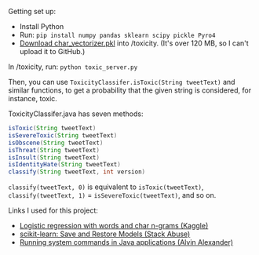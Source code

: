 Getting set up:

- Install Python
- Run: `pip install numpy pandas sklearn scipy pickle Pyro4`
- [Download char_vectorizer.pkl](https://drive.google.com/open?id=1mXJczfauF5b3aJhhQy88ESvbheQDfncA) into /toxicity. (It's over 120 MB, so I can't upload it to GitHub.)

In /toxicity, run:
`python toxic_server.py`

Then, you can use `ToxicityClassifer.isToxic(String tweetText)` and similar functions, to get a probability that the given string is considered, for instance, toxic.

ToxicityClassifer.java has seven methods:
```java
isToxic(String tweetText)
isSevereToxic(String tweetText)
isObscene(String tweetText)
isThreat(String tweetText)
isInsult(String tweetText)
isIdentityHate(String tweetText)
classify(String tweetText, int version)
```

`classify(tweetText, 0)` is equivalent to `isToxic(tweetText)`, `classify(tweetText, 1)` = `isSevereToxic(tweetText)`, and so on.

Links I used for this project:
- [Logistic regression with words and char n-grams (Kaggle)](https://www.kaggle.com/tunguz/logistic-regression-with-words-and-char-n-grams)
- [scikit-learn: Save and Restore Models (Stack Abuse)](https://stackabuse.com/scikit-learn-save-and-restore-models/)
- [Running system commands in Java applications (Alvin Alexander)](https://alvinalexander.com/java/edu/pj/pj010016)
